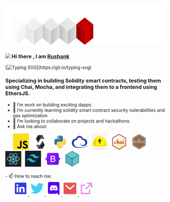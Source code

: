 <p align="center">
<img src="https://github.com/Rushanksavant/Rushanksavant/blob/main/BlockchainAnimation.gif" width="703" height="128"/>
</p>

### <img src="https://raw.githubusercontent.com/MartinHeinz/MartinHeinz/master/wave.gif" width="30"/> Hi there , I am <a href="https://rushank-eth.netlify.app/">Rushank</a> 

[![Typing SVG](https://readme-typing-svg.herokuapp.com?color=EC4899&multiline=true&height=80&lines=I'm+a+Data+Scientist+turned+;Web3.0+developer.;I+love+to+code+smart+contracts.)](https://git.io/typing-svg)

### Specializing in building Solidity smart contracts, testing them using Chai, Mocha, and integrating them to a frontend using EthersJS.

- 🔭 I’m work on building exciting dapps
- 🌱 I’m currently learning solidity smart contract security vulerabilities and gas optimization
- 👯 I’m looking to collaborate on projects and hackathons
- 💬 Ask me about:
<div>
  &nbsp &nbsp &nbsp
  <kbd><img src="https://github.com/Rushanksavant/Rushanksavant/blob/main/imgs/JS.PNG" width="50" /></kbd> &nbsp
  <kbd><img src="https://github.com/Rushanksavant/Rushanksavant/blob/main/imgs/Sol.PNG" width="50" /></kbd> &nbsp
  <kbd><img src="https://github.com/Rushanksavant/Rushanksavant/blob/main/imgs/python.PNG" width="50" /></kbd> &nbsp
  <kbd><img src="https://github.com/Rushanksavant/Rushanksavant/blob/main/imgs/ethersjs.PNG" width="50" /></kbd> &nbsp
  <kbd><img src="https://github.com/Rushanksavant/Rushanksavant/blob/main/imgs/hardhat.PNG" width="50" /></kbd> &nbsp
  <kbd><img src="https://github.com/Rushanksavant/Rushanksavant/blob/main/imgs/chai.PNG" width="50" /></kbd> &nbsp
  <kbd><img src="https://github.com/Rushanksavant/Rushanksavant/blob/main/imgs/mocha.PNG" width="50" /></kbd> &nbsp
  <kbd><img src="https://github.com/Rushanksavant/Rushanksavant/blob/main/imgs/react.PNG" width="50" /></kbd> &nbsp
  <kbd><img src="https://github.com/Rushanksavant/Rushanksavant/blob/main/imgs/tailwind.PNG" width="50" /></kbd> &nbsp
  <kbd><img src="https://github.com/Rushanksavant/Rushanksavant/blob/main/imgs/boot.PNG" width="50" /></kbd> &nbsp
  <kbd><img src="https://github.com/Rushanksavant/Rushanksavant/blob/main/imgs/ipfs.PNG" width="50" /></kbd> &nbsp
 </div>
 <br>
 - 📫 How to reach me: 
 <div>
&nbsp &nbsp &nbsp 
  <a href="https://www.linkedin.com/in/rushank-savant/">
  <img src="https://github.com/Rushanksavant/Rushanksavant/blob/main/imgs/linkedin-box-fill.svg" /> 
  </a>
  <a href="https://twitter.com/irss350">
  <img src="https://github.com/Rushanksavant/Rushanksavant/blob/main/imgs/twitter-fill.svg" />
    </a>
  <a href="discordapp.com/users/Rushank Savant#5944">
  <img src="https://github.com/Rushanksavant/Rushanksavant/blob/main/imgs/discord-fill.svg" />
    </a>
  <a href="rssavant34@gmail.com">
  <img src="https://github.com/Rushanksavant/Rushanksavant/blob/main/imgs/mail-fill.svg" />
    </a>
  <a href="https://t.co/edEUIFCtKD">
  <img src="https://github.com/Rushanksavant/Rushanksavant/blob/main/imgs/external-link-line.svg" />
    </a>
 </div>
 
<!--
**Rushanksavant/Rushanksavant** is a ✨ _special_ ✨ repository because its `README.md` (this file) appears on your GitHub profile.

Here are some ideas to get you started:

- 🔭 I’m work on building exciting dapps
- 🌱 I’m currently learning solidity smart contract security vulerabilities and gas optimization
- 👯 I’m looking to collaborate on projects and hackathons
- 💬 Ask me about:

- 📫 How to reach me: 
- 😄 Pronouns: ...
- ⚡ Fun fact: ...
-->


